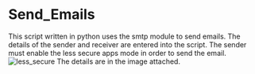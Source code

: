 # Send_Emails

This script written in python uses the smtp module to send emails.
The details of the sender and receiver are entered into the script.
The sender must enable the less secure apps mode in order to send the email.
![less_secure](https://snipboard.io/AdiP91.jpg)
The details are in the image attached.
